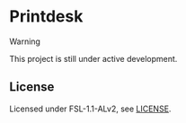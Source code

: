 # Printdesk

> [!WARNING]  
> This project is still under active development.

## License

Licensed under FSL-1.1-ALv2, see [LICENSE](LICENSE.md).
